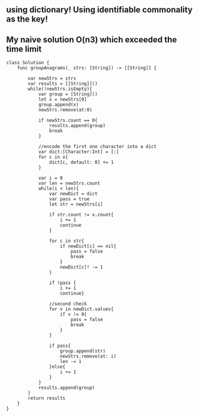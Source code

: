 ## using dictionary! Using identifiable commonality as the key!



## My naive solution O(n3) which exceeded the time limit
    class Solution {
        func groupAnagrams(_ strs: [String]) -> [[String]] {

            var newStrs = strs
            var results = [[String]]()
            while(!newStrs.isEmpty){
                var group = [String]()
                let x = newStrs[0]
                group.append(x)
                newStrs.remove(at:0)

                if newStrs.count == 0{
                    results.append(group)
                    break
                }

                //encode the first one character into a dict
                var dict:[Character:Int] = [:]
                for c in x{
                    dict[c, default: 0] += 1
                }

                var i = 0
                var len = newStrs.count
                while(i < len){
                    var newDict = dict
                    var pass = true
                    let str = newStrs[i]

                    if str.count != x.count{
                        i += 1
                        continue
                    }

                    for c in str{
                        if newDict[c] == nil{
                            pass = false
                            break
                        }
                        newDict[c]! -= 1
                    }

                    if !pass {
                        i += 1
                        continue}

                    //second check
                    for v in newDict.values{
                        if v != 0{
                            pass = false
                            break
                        }
                    }

                    if pass{
                        group.append(str)
                        newStrs.remove(at: i)
                        len -= 1
                    }else{
                        i += 1
                    }
                }
                results.append(group)
            }
            return results
        }
    }
    
